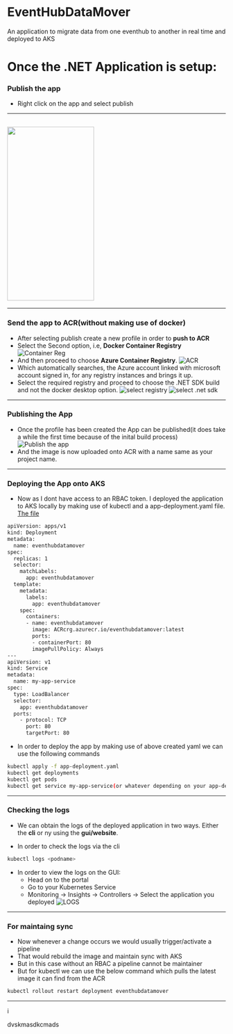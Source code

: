 # EventHubDataMover

An application to migrate data from one eventhub to another in real time and deployed to AKS

# Once the .NET Application is setup:

### Publish the app

- Right click on the app and select publish

---

## <img src="./images/publish.png" width="200" height="400" />

---

### Send the app to ACR(without making use of docker)

- After selecting publish create a new profile in order to **push to ACR**
- Select the Second option, i.e, **Docker Container Registry**
  ![Container Reg](./images/dockercontainerreg.png)
- And then proceed to choose **Azure Container Registry**.
  ![ACR](./images/ACR.png)
- Which automatically searches, the Azure account linked with microsoft account signed in, for any registry instances and brings it up.
- Select the required registry and proceed to choose the .NET SDK build and not the docker desktop option.
  ![select registry](./images/selectregistry.png)
  ![select .net sdk](./images/sdknotdock.png)

---

### Publishing the App

- Once the profile has been created the App can be published(it does take a while the first time because of the inital build process)
  ![Publish the app](./images/publishTheAPp.png)
- And the image is now uploaded onto ACR with a name same as your project name.

---

### Deploying the App onto AKS

- Now as I dont have access to an RBAC token. I deployed the application to AKS locally by making use of kubectl and a app-deployment.yaml file. [The file](./app-deployment.yaml)

```bash
apiVersion: apps/v1
kind: Deployment
metadata:
  name: eventhubdatamover
spec:
  replicas: 1
  selector:
    matchLabels:
      app: eventhubdatamover
  template:
    metadata:
      labels:
        app: eventhubdatamover
    spec:
      containers:
      - name: eventhubdatamover
        image: ACRcrg.azurecr.io/eventhubdatamover:latest
        ports:
        - containerPort: 80
        imagePullPolicy: Always
---
apiVersion: v1
kind: Service
metadata:
  name: my-app-service
spec:
  type: LoadBalancer
  selector:
    app: eventhubdatamover
  ports:
    - protocol: TCP
      port: 80
      targetPort: 80

```

- In order to deploy the app by making use of above created yaml we can use the following commands

```bash
kubectl apply -f app-deployment.yaml
kubectl get deployments
kubectl get pods
kubectl get service my-app-service(or whatever depending on your app-deployment.yaml)
```

---

### Checking the logs

- We can obtain the logs of the deployed application in two ways. Either the **cli** or ny using the **gui/website**.

- In order to check the logs via the cli

```bash
kubectl logs <podname>
```

- In order to view the logs on the GUI:
  - Head on to the portal
  - Go to your Kubernetes Service
  - Monitoring -> Insights -> Controllers -> Select the application you deployed
    ![LOGS](./images/logsGUI.png)

---

### For maintaing sync 
- Now whenever a change occurs we would usually trigger/activate a pipeline
- That would rebuild the image and maintain sync with AKS
- But in this case without an RBAC a pipeline cannot be maintainer
- But for kubectl we can use the below command which pulls the latest image it can find from the ACR

```bash
kubectl rollout restart deployment eventhubdatamover
```
---
i

dvskmasdkcmads
